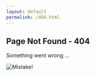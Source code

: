 ```yaml
---
layout: default
permalink: /404.html
---
```


<!-- <header class="post-header">
 <h1 class="post-title">Page Not Found - 404</h1>
</header> -->

<!-- <div class="col-md-offset-4">

  <div class="col-md-4">
    <img src="{{ site.baseurl }}/img/fullsize/eraser.jpg" alt="Mistake!" class="rounded-circle">
  </div>

</div> -->

<section class="jumbotron text-center">
    <div class="container">
    	<h1 class="jumbotron-heading">Page Not Found - 404</h1>
          <p class="lead text-muted">Something went wrong ... </p>
          <img src="{{ site.baseurl }}/img/fullsize/eraser.jpg" alt="Mistake!" class="rounded-circle">
          <!-- <p>
            <a href="#" class="btn btn-success my-2">Main call to action</a>
            <a href="#" class="btn btn-secondary my-2">Secondary action</a>
          </p> -->
    </div>
</section>